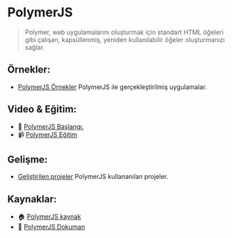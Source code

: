 # PolymerJS

> Polymer, web uygulamalarını oluşturmak için standart HTML öğeleri gibi çalışan, 
kapsüllenmiş, yeniden kullanılabilir öğeler oluşturmanızı sağlar.

## Örnekler:
- [PolymerJS Örnekler](https://www.polymer-project.org/1.0/docs/devguide/quick-tour) PolymerJS ile gerçekleştirilmiş uygulamalar.

## Video & Eğitim:

- :book: <a href="https://www.polymer-project.org/1.0/start/" target="_blank"> PolymerJS Başlangı. </a>
- :video_camera: <a href="https://youtu.be/MaWcS-10NIw?list=PLLnpHn493BHHbOWwQxtGCVfEgWZxxofyA" target="_blank">PolymerJS Eğitim</a>

## Gelişme:
- [Geliştirilen projeler](https://github.com/Polymer/polymer/wiki/Who%27s-using-Polymer%3F) PolymerJS kullananılan projeler.


## Kaynaklar:
- :house:  [PolymerJS kaynak](https://github.com/Polymer/polymer)
- :memo: [PolymerJS Dokuman](https://www.polymer-project.org/1.0/docs/tools/documentation)
